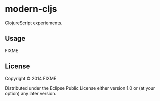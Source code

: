 # modern-cljs

ClojureScript experiements.

## Usage

FIXME

## License

Copyright © 2014 FIXME

Distributed under the Eclipse Public License either version 1.0 or (at
your option) any later version.
